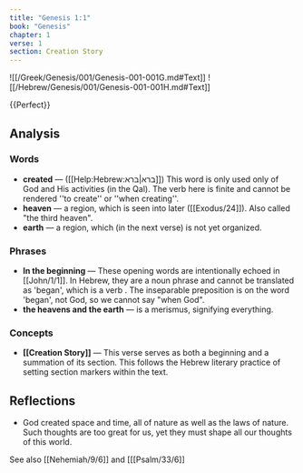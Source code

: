 ```yaml
---
title: "Genesis 1:1"
book: "Genesis"
chapter: 1
verse: 1
section: Creation Story
---
```

![[/Greek/Genesis/001/Genesis-001-001G.md#Text]]
![[/Hebrew/Genesis/001/Genesis-001-001H.md#Text]]

{{Perfect}}

## Analysis

### Words
- **created** — ([[Help:Hebrew:ברא|ברא]]) This word is only used only of God and His activities (in the Qal). The verb here is finite and cannot be rendered ''to create'' or ''when creating''.
- **heaven** — a region, which is seen into later ([[Exodus/24]]).  Also called "the third heaven".
- **earth** — a region, which (in the next verse) is not yet organized.

### Phrases
- **In the beginning** — These opening words are intentionally echoed in [[John/1/1]].  In Hebrew, they are a noun phrase and cannot be translated as 'began', which is a verb . The inseparable preposition is on the word 'began', not God, so we cannot say "when God".
- **the heavens and the earth** — is a merismus, signifying everything.

### Concepts
- **[[Creation Story]]** — This verse serves as both a beginning and a summation of its section. This follows the Hebrew literary practice of setting section markers within the text.

## Reflections

* God created space and time, all of nature as well as the laws of nature.  Such thoughts are too great for us, yet they must shape all our thoughts of this world.

See also [[Nehemiah/9/6]] and [[[Psalm/33/6]]
